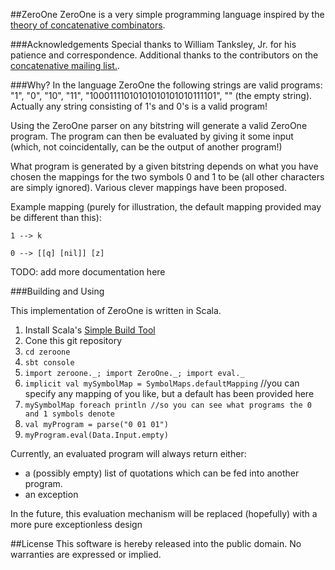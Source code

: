##ZeroOne
ZeroOne is a very simple programming language inspired by the [theory of concatenative combinators](http://tunes.org/~iepos/joy.html).

###Acknowledgements
Special thanks to William Tanksley, Jr. for his patience and correspondence. Additional thanks to the
contributors on the [concatenative mailing list.](https://groups.yahoo.com/neo/groups/concatenative/info). 

###Why?
In the language ZeroOne the following strings are valid programs: "1", "0", "10", "11", 
"10001111010101010101010111101", "" (the empty string). Actually any string consisting of 1's and 0's is a
valid program!

Using the ZeroOne parser on any bitstring will generate a valid ZeroOne program. The program can
then be evaluated by giving it some input (which, not coincidentally, can be the output of another program!)

What program is generated by a given bitstring depends on what
 you have chosen the mappings for the two symbols 0 and 1 to be
(all other characters are simply ignored). Various clever mappings have been proposed.

Example mapping (purely for illustration, the default mapping provided may be different than this):

`1 --> k`

`0 --> [[q] [nil]] [z]`

TODO: add more documentation here

###Building and Using

This implementation of ZeroOne is written in Scala. 
1. Install Scala's [Simple Build Tool](http://www.scala-sbt.org/0.13/docs/Setup.html)
2. Cone this git repository
3. `cd zeroone`
4. `sbt console`
5. `import zeroone._; import ZeroOne._; import eval._`
6. `implicit val mySymbolMap = SymbolMaps.defaultMapping` //you can specify any mapping of you like, but a default has been provided here
7. `mySymbolMap foreach println //so you can see what programs the 0 and 1 symbols denote`
6. `val myProgram = parse("0 01 01")`
7. `myProgram.eval(Data.Input.empty)`

Currently, an evaluated program will always return either:
* a (possibly empty) list of quotations which can be fed into another program.
* an exception

In the future, this evaluation mechanism will be replaced (hopefully) with a more pure exceptionless design

##License
This software is hereby released into the public domain. No warranties are expressed or implied.